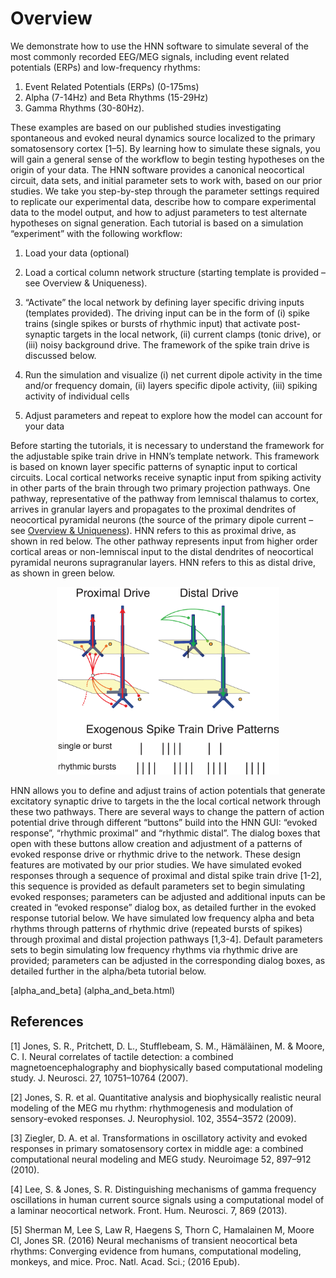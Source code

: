 # Overview
We demonstrate how to use the HNN software to simulate several of the most commonly recorded EEG/MEG signals, including event related potentials (ERPs) and low-frequency rhythms:

1. Event Related Potentials (ERPs) (0-175ms)
2. Alpha (7-14Hz) and Beta Rhythms (15-29Hz)
3. Gamma Rhythms (30-80Hz).


These examples are based on our published studies investigating spontaneous and evoked neural dynamics source localized to the primary somatosensory cortex [1–5]. By learning how to simulate these signals, you will gain a general sense of the workflow to begin testing hypotheses on the origin of your data. The HNN software provides a canonical neocortical circuit, data sets, and initial parameter sets to work with, based on our prior studies. We take you step-by-step through the parameter settings required to replicate our experimental data, describe how to compare experimental data to the model output, and how to adjust parameters to test alternate hypotheses on signal generation. Each tutorial is based on a simulation “experiment” with the following workflow:

1. Load your data (optional)

2. Load a cortical column network structure (starting template is provided – see Overview & Uniqueness).

3. “Activate” the local network by defining layer specific driving inputs (templates provided). The driving input can be in the form of (i) spike trains (single spikes or bursts of rhythmic input) that activate post-synaptic targets in the local network, (ii) current clamps (tonic drive), or (iii) noisy background drive. The framework of the spike train drive is discussed below.

4. Run the simulation and visualize (i) net current dipole activity in the time and/or frequency domain, (ii) layers specific dipole activity, (iii) spiking activity of individual cells

5. Adjust parameters and repeat to explore how the model can account for your data


Before starting the tutorials, it is necessary to understand the framework for the adjustable spike train drive in HNN’s template network. This framework is based on known layer specific patterns of synaptic input to cortical circuits. Local cortical networks receive synaptic input from spiking activity in other parts of the brain through two primary projection pathways. One pathway, representative of the pathway from lemniscal thalamus to cortex, arrives in granular layers and propagates to the proximal dendrites of neocortical pyramidal neurons (the source of the primary dipole current – see [Overview & Uniqueness](https://hnn.brown.edu/index.php/overview-uniqueness/)). HNN refers to this as proximal drive, as shown in red below. The other pathway represents input from higher order cortical areas or non-lemniscal input to the distal dendrites of neocortical pyramidal neurons supragranular layers. HNN refers to this as distal drive, as shown in green below.

<p align="center">
<img style="text-align: center" src="images/Proximal-distal-spike-drive.png" height="300" />
</p>

HNN allows you to define and adjust trains of action potentials that generate excitatory synaptic drive to targets in the the local cortical network through these two pathways. There are several ways to change the pattern of action potential drive through different “buttons” build into the HNN GUI: “evoked response”, “rhythmic proximal” and “rhythmic distal”. The dialog boxes that open with these buttons allow creation and adjustment of a patterns of evoked response drive or rhythmic drive to the network. These design features are motivated by our prior studies. We have simulated evoked responses through a sequence of proximal and distal spike train drive [1-2], this sequence is provided as default parameters set to begin simulating evoked responses; parameters can be adjusted and additional inputs can be created in “evoked response” dialog box, as detailed further in the evoked response tutorial below. We have simulated low frequency alpha and beta rhythms through patterns of rhythmic drive (repeated bursts of spikes) through proximal and distal projection pathways [1,3-4]. Default parameters sets to begin simulating low frequency rhythms via rhythmic drive are provided; parameters can be adjusted in the corresponding dialog boxes, as detailed further in the alpha/beta tutorial below.

[alpha_and_beta] (alpha_and_beta.html)


## References
[1] Jones, S. R., Pritchett, D. L., Stufflebeam, S. M., Hämäläinen, M. & Moore, C. I. Neural correlates of tactile detection: a combined magnetoencephalography and biophysically based computational modeling study. J. Neurosci. 27, 10751–10764 (2007).

[2]    Jones, S. R. et al. Quantitative analysis and biophysically realistic neural modeling of the MEG mu rhythm: rhythmogenesis and modulation of sensory-evoked responses. J. Neurophysiol. 102, 3554–3572 (2009).

[3]    Ziegler, D. A. et al. Transformations in oscillatory activity and evoked responses in primary somatosensory cortex in middle age: a combined computational neural modeling and MEG study. Neuroimage 52, 897–912 (2010).

[4] Lee, S. & Jones, S. R. Distinguishing mechanisms of gamma frequency oscillations in human current source signals using a computational model of a laminar neocortical network. Front. Hum. Neurosci. 7, 869 (2013).

[5] Sherman M, Lee S, Law R, Haegens S, Thorn C, Hamalainen M, Moore CI, Jones SR. (2016) Neural mechanisms of transient neocortical beta rhythms: Converging evidence from humans, computational modeling, monkeys, and mice. Proc. Natl. Acad. Sci.; (2016 Epub).

